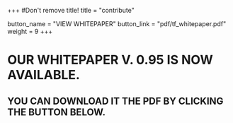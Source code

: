 +++
#Don't remove title!
title = "contribute"

button_name = "VIEW WHITEPAPER"
button_link = "pdf/tf_whitepaper.pdf"
weight = 9
+++
# OUR WHITEPAPER V. 0.95 IS NOW AVAILABLE.
## YOU CAN DOWNLOAD IT THE PDF BY CLICKING THE BUTTON BELOW.

